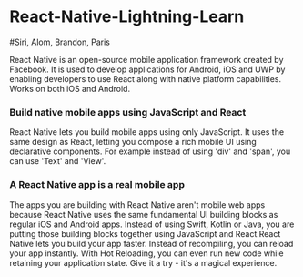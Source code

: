 # React-Native-Lightning-Learn

#Siri, Alom, Brandon, Paris

React Native is an open-source mobile application framework created by Facebook. It is used to develop applications for Android, iOS and UWP by enabling developers to use React along with native platform capabilities. Works on both iOS and Android.

### Build native mobile apps using JavaScript and React

React Native lets you build mobile apps using only JavaScript. It uses the same design as React, letting you compose a rich mobile UI using declarative components. For example instead of using 'div' and 'span', you can use 'Text' and 'View'.

### A React Native app is a real mobile app

The apps you are building with React Native aren't mobile web apps because React Native uses the same fundamental UI building blocks as regular iOS and Android apps. Instead of using Swift, Kotlin or Java, you are putting those building blocks together using JavaScript and React.React Native lets you build your app faster. Instead of recompiling, you can reload your app instantly. With Hot Reloading, you can even run new code while retaining your application state. Give it a try - it's a magical experience.
